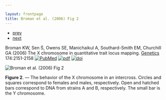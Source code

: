 ```yaml
---

layout: frontpage
title: Broman et al. (2006) Fig 2
---
```

<div class="navbar">
  <div class="navbar-inner">
      <ul class="nav">
          <li><a href="interfer_fig1.html">prev</a></li>
          <li><a href="mousebc_fig3.html">next</a></li>
      </ul>
  </div>
</div>

Broman KW, Sen &#346;, Owens SE, Manichaikul A, Southard-Smith EM,
Churchill GA (2006) The X chromosome in quantitative trait locus
mapping.  [Genetics](https://academic.oup.com/genetics) 174:2151-2158
[![PubMed](../icons16/pubmed-icon.png)](https://www.ncbi.nlm.nih.gov/pubmed/17028340)
[![pdf](../icons16/pdf-icon.png)](https://academic.oup.com/genetics/article-pdf/174/4/2151/37410383/genetics2151.pdf)
[![doi](../icons16/doi-icon.png)](https://doi.org/10.1534/genetics.106.061176)

![Broman et al. (2006) Fig 2](../bigpublpics/xchr_fig2_lg.png)

**Figure 2**. &mdash; The behavior of the X chromosome in an intercross.
Circles and squares correspond to females and males, respectively.
Open and hatched bars correspond to DNA from
strains A and B, respectively. The small bar is the Y chromosome.
